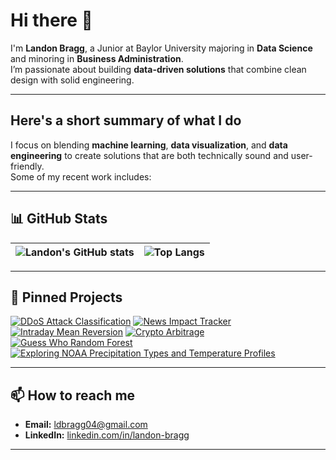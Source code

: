 # Hi there 👋

I'm **Landon Bragg**, a Junior at Baylor University majoring in **Data Science** and minoring in **Business Administration**.  
I’m passionate about building **data-driven solutions** that combine clean design with solid engineering.

---

## Here's a short summary of what I do

I focus on blending **machine learning**, **data visualization**, and **data engineering** to create solutions that are both technically sound and user-friendly.  
Some of my recent work includes:

---

## 📊 GitHub Stats

<div align="center">
  
| ![Landon's GitHub stats](https://github-readme-stats.vercel.app/api?username=Landon-Bragg&show_icons=true&theme=tokyonight) | ![Top Langs](https://github-readme-stats.vercel.app/api/top-langs/?username=Landon-Bragg&layout=compact&theme=tokyonight) |
| --- | --- |

</div>

---

## 📌 Pinned Projects

[![DDoS Attack Classification](https://github-readme-stats.vercel.app/api/pin/?username=Landon-Bragg&repo=DDoS_Attack_Classification&theme=tokyonight)](https://github.com/Landon-Bragg/DDoS_Attack_Classification)
[![News Impact Tracker](https://github-readme-stats.vercel.app/api/pin/?username=Landon-Bragg&repo=News-Impact-Tracker&theme=tokyonight)](https://github.com/Landon-Bragg/News-Impact-Tracker)
[![Intraday Mean Reversion](https://github-readme-stats.vercel.app/api/pin/?username=Landon-Bragg&repo=Intraday-Mean-Reversion&theme=tokyonight)](https://github.com/Landon-Bragg/Intraday-Mean-Reversion)
[![Crypto Arbitrage](https://github-readme-stats.vercel.app/api/pin/?username=Landon-Bragg&repo=Crypto_Arbitrage&theme=tokyonight)](https://github.com/Landon-Bragg/Crypto_Arbitrage)
[![Guess Who Random Forest](https://github-readme-stats.vercel.app/api/pin/?username=Landon-Bragg&repo=Guess-Who-Random-Forest&theme=tokyonight)](https://github.com/Landon-Bragg/Guess-Who-Random-Forest)
[![Exploring NOAA Precipitation Types and Temperature Profiles](https://github-readme-stats.vercel.app/api/pin/?username=Landon-Bragg&repo=Exploring-NOAA-Precipitation-Types-and-Temperature-Profiles&theme=tokyonight)](https://github.com/Landon-Bragg/Exploring-NOAA-Precipitation-Types-and-Temperature-Profiles)

---

## 📫 How to reach me

- **Email:** ldbragg04@gmail.com
- **LinkedIn:** [linkedin.com/in/landon-bragg](https://www.linkedin.com/in/landon-bragg/)  


---

